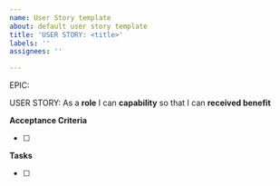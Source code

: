 ```yaml
---
name: User Story template
about: default user story template
title: 'USER STORY: <title>'
labels: ''
assignees: ''

---
```


EPIC: <name>

USER STORY:
As a **role** I can **capability** so that I can **received benefit**

**Acceptance Criteria**
- [ ] <criteria>

**Tasks**
- [ ] <task>
